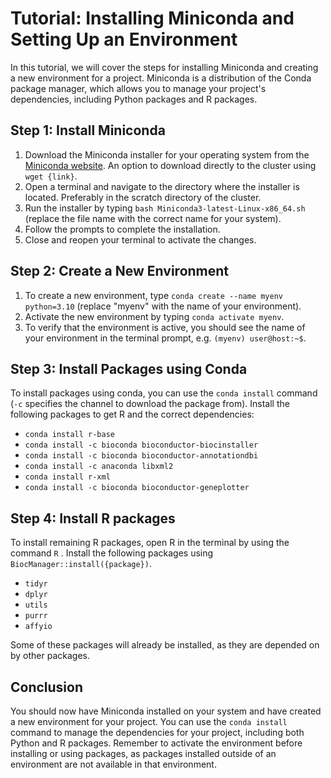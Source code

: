 
# Tutorial: Installing Miniconda and Setting Up an Environment

In this tutorial, we will cover the steps for installing Miniconda and creating a new environment for a project. Miniconda is a distribution of the Conda package manager, which allows you to manage your project's dependencies, including Python packages and R packages.

## Step 1: Install Miniconda

1.  Download the Miniconda installer for your operating system from the [Miniconda website](https://docs.conda.io/en/latest/miniconda.html). An option to download directly to the cluster using `wget {link}`.
2.  Open a terminal and navigate to the directory where the installer is located. Preferably in the scratch directory of the cluster.
3.  Run the installer by typing `bash Miniconda3-latest-Linux-x86_64.sh` (replace the file name with the correct name for your system).
4.  Follow the prompts to complete the installation.
5.  Close and reopen your terminal to activate the changes.

## Step 2: Create a New Environment

1.  To create a new environment, type `conda create --name myenv python=3.10` (replace "myenv" with the name of your environment).
2.  Activate the new environment by typing `conda activate myenv`.
3.  To verify that the environment is active, you should see the name of your environment in the terminal prompt, e.g. `(myenv) user@host:~$`.

## Step 3: Install Packages using Conda

 To install packages using conda, you can use the `conda install` command (`-c` specifies the channel to download the package from). Install the following packages to get R and the correct dependencies:

 - `conda install r-base`
  - `conda install -c bioconda bioconductor-biocinstaller`
   - `conda install -c bioconda bioconductor-annotationdbi`
   - `conda install -c anaconda libxml2`
   - `conda install r-xml`
   - `conda install -c bioconda bioconductor-geneplotter`

		 

## Step 4: Install R packages

To install remaining R packages, open R in the terminal by using the command `R` . Install the following packages using `BiocManager::install({package})`. 

 - `tidyr`
 - `dplyr`
 - `utils`
 - `purrr`
 - `affyio` 

Some of these packages will already be installed, as they are depended on by other packages.  

## Conclusion

You should now have Miniconda installed on your system and have created a new environment for your project. You can use the `conda install` command to manage the dependencies for your project, including both Python and R packages. Remember to activate the environment before installing or using packages, as packages installed outside of an environment are not available in that environment.